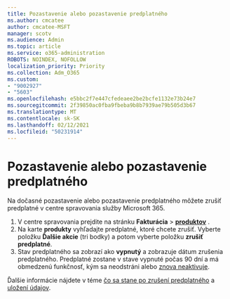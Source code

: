 ```yaml
---
title: Pozastavenie alebo pozastavenie predplatného
ms.author: cmcatee
author: cmcatee-MSFT
manager: scotv
ms.audience: Admin
ms.topic: article
ms.service: o365-administration
ROBOTS: NOINDEX, NOFOLLOW
localization_priority: Priority
ms.collection: Adm_O365
ms.custom:
- "9002927"
- "5603"
ms.openlocfilehash: e5bbc2f7e447cfedeaee2be2bcfe1132e73b24e7
ms.sourcegitcommit: 2f39850ac0fba9fbeba9b8b7939ae79b505d3b67
ms.translationtype: MT
ms.contentlocale: sk-SK
ms.lasthandoff: 02/12/2021
ms.locfileid: "50231914"
---
```

# <a name="suspend-or-pause-a-subscription"></a>Pozastavenie alebo pozastavenie predplatného

Na dočasné pozastavenie alebo pozastavenie predplatného môžete zrušiť predplatné v centre spravovania služby Microsoft 365.

1. V centre spravovania prejdite na stránku **Fakturácia**  >  **[produktov](https://go.microsoft.com/fwlink/p/?linkid=842054)** .
2. Na karte **produkty** vyhľadajte predplatné, ktoré chcete zrušiť. Vyberte položku **Ďalšie akcie** (tri bodky) a potom vyberte položku **zrušiť predplatné**.
3. Stav predplatného sa zobrazí ako **vypnutý** a zobrazuje dátum zrušenia predplatného. Predplatné zostane v stave vypnuté počas 90 dní a má obmedzenú funkčnosť, kým sa neodstráni alebo [znova neaktivuje](https://docs.microsoft.com/microsoft-365/commerce/subscriptions/reactivate-your-subscription).

Ďalšie informácie nájdete v téme [čo sa stane po zrušení predplatného](https://docs.microsoft.com/microsoft-365/commerce/subscriptions/cancel-your-subscription#what-happens-when-you-cancel-a-subscription) a [uložení údajov](https://docs.microsoft.com/microsoft-365/commerce/subscriptions/cancel-your-subscription#save-your-data).
